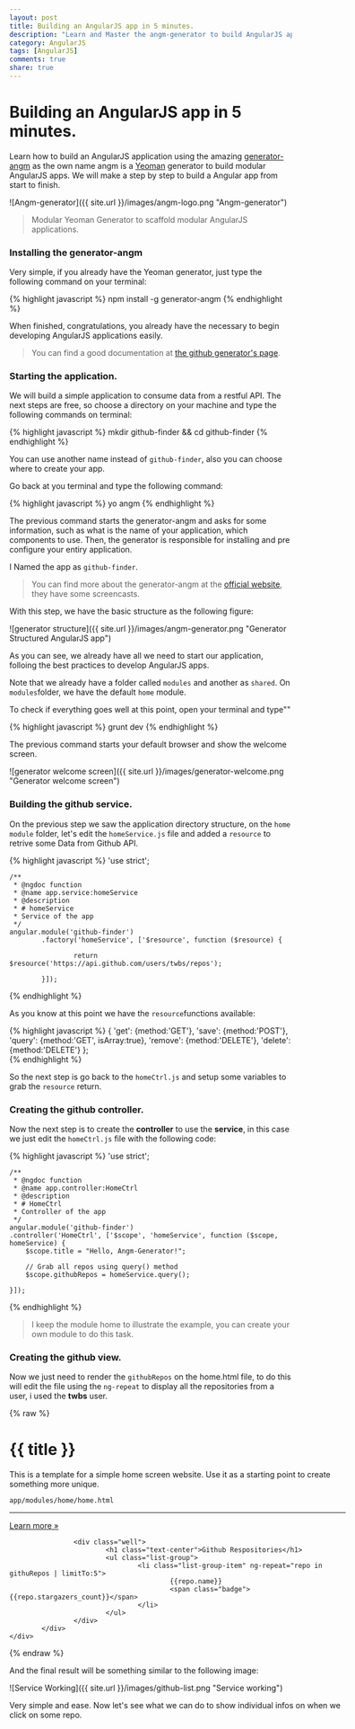 ```yaml
---
layout: post
title: Building an AngularJS app in 5 minutes.
description: "Learn and Master the angm-generator to build AngularJS application easily."
category: AngularJS
tags: [AngularJS]
comments: true
share: true
---
```


# Building an AngularJS app in 5 minutes.
Learn how to build an AngularJS application using the amazing [generator-angm](http://www.newaeonweb.com.br/generator-angm) as the own name angm is a [Yeoman](http://yeoman.io/) generator to build modular AngularJS apps.
We will make a step by step to build a Angular app from start to finish.

![Angm-generator]({{ site.url }}/images/angm-logo.png "Angm-generator")

>  Modular Yeoman Generator to scaffold modular AngularJS applications.

### Installing the generator-angm
Very simple, if you already have the Yeoman generator, just type the following command on your terminal:

{% highlight javascript %}
    npm install -g generator-angm
{% endhighlight %}

When finished, congratulations, you already have the necessary to begin developing AngularJS applications easily.

> You can find a good documentation at [the github generator's page](https://github.com/newaeonweb/generator-angm).

### Starting the application.
We will build a simple application to consume data from a restful API.
The next steps are free, so choose a directory on your machine and type the following commands on terminal:

{% highlight javascript %}
    mkdir github-finder && cd github-finder
{% endhighlight %}


You can use another name instead of `github-finder`, also you can choose where to create your app.

Go back at you terminal and type the following command:

{% highlight javascript %}
    yo angm
{% endhighlight %}

The previous command starts the generator-angm and asks for some information, such as what is the name of your application, which components to use.
Then, the generator is responsible for installing and pre configure your entiry application.

I Named the app as `github-finder`.

> You can find more about the generator-angm at the [official website](http://www.newaeonweb.com.br/generator-angm), they have some screencasts.

With this step, we have the basic structure as the following figure:

![generator structure]({{ site.url }}/images/angm-generator.png "Generator Structured AngularJS app")

As you can see, we already have all we need to start our application, folloing the best practices to develop AngularJS apps.

Note that we already have a folder called `modules` and another as `shared`.
On `modules`folder, we have the default `home` module.

To check if everything goes well at this point, open your terminal and type""

{% highlight javascript %}
    grunt dev
{% endhighlight %}

The previous command starts your default browser and show the welcome screen.

![generator welcome screen]({{ site.url }}/images/generator-welcome.png "Generator welcome screen")

### Building the github service.
On the previous step we saw the application directory structure, on the `home module` folder, let's edit the `homeService.js` file and added
a `resource` to retrive some Data from Github API.

{% highlight javascript %}
    'use strict';

    /**
     * @ngdoc function
     * @name app.service:homeService
     * @description
     * # homeService
     * Service of the app
     */
    angular.module('github-finder')
            .factory('homeService', ['$resource', function ($resource) {

                    return $resource('https://api.github.com/users/twbs/repos');

            }]);
{% endhighlight %}

As you know at this point we have the `resource`functions available:

{% highlight javascript %}
    { 'get':    {method:'GET'},
      'save':   {method:'POST'},
      'query':  {method:'GET', isArray:true},
      'remove': {method:'DELETE'},
      'delete': {method:'DELETE'} };  
{% endhighlight %}

So the next step is go back to the `homeCtrl.js` and setup some variables to grab the `resource` return.

### Creating the github controller.
Now the next step is to create the **controller** to use the **service**, in this case we just edit the `homeCtrl.js` file with the
following code:

{% highlight javascript %}
    'use strict';

    /**
     * @ngdoc function
     * @name app.controller:HomeCtrl
     * @description
     * # HomeCtrl
     * Controller of the app
     */
    angular.module('github-finder')
	.controller('HomeCtrl', ['$scope', 'homeService', function ($scope, homeService) {
		$scope.title = "Hello, Angm-Generator!";

		// Grab all repos using query() method
		$scope.githubRepos = homeService.query();

	}]);
{% endhighlight %}

> I keep the module home to illustrate the example, you can create your own module to do this task.

### Creating the github view.
Now we just need to render the `githubRepos` on the home.html file, to do this will edit the file using the `ng-repeat` to display
all the repositories from a user, i used the **twbs** user.

{% raw %}
    <div ng-controller="HomeCtrl">
            <div class="splash" style="width:600px; margin:0 auto; ">
                    <h1>{{ title }}</h1>
                    <p>This is a template for a simple home screen website. Use it as a starting point to create something more unique.</p>
                    <code>app/modules/home/home.html</code>
                    <hr>
                    <p><a href="http://www.github.com/newaeonweb/generator-angm" class="btn btn-primary" role="button">Learn more »</a></p>

                    <div class="well">
                            <h1 class="text-center">Github Respositories</h1>
                            <ul class="list-group">
                                    <li class="list-group-item" ng-repeat="repo in githuRepos | limitTo:5">
                                            {{repo.name}}
                                            <span class="badge">{{repo.stargazers_count}}</span>
                                    </li>
                            </ul>
                    </div>
            </div>
    </div>
{% endraw %}

And the final result will be something similar to the following image:

![Service Working]({{ site.url }}/images/github-list.png "Service working")

Very simple and ease. Now let's see what we can do to show individual infos on when we click on some repo.
